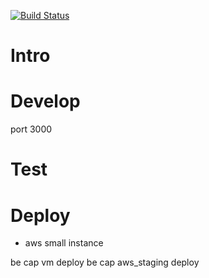 [![Build Status](https://travis-ci.org/piousbox/microsites3_api.svg?branch=master)](https://travis-ci.org/piousbox/microsites3_api)

# Intro

# Develop

port 3000

# Test

# Deploy
* aws small instance

 be cap vm deploy
 be cap aws_staging deploy
